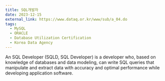 ```yaml
---
title: SQL개발자
date: 2023-12-15
external_link: https://www.dataq.or.kr/www/sub/a_04.do
tags:
  - MySQL
  - ORACLE
  - Database Utilization Certification
  - Korea Data Agency
---
```

An SQL Developer (SQLD, SQL Developer) is a developer who, based on knowledge of databases and data modeling, can write SQL queries that manipulate and extract data with accuracy and optimal performance while developing application software.
<!--more-->

